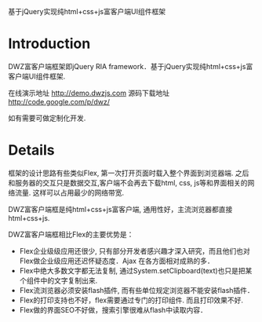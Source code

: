 基于jQuery实现纯html+css+js富客户端UI组件框架
# Introduction #
DWZ富客户端框架即jQuery RIA framework．基于jQuery实现纯html+css+js富客户端UI组件框架.

在线演示地址 http://demo.dwzjs.com
源码下载地址 http://code.google.com/p/dwz/

如有需要可做定制化开发.

# Details #

框架的设计思路有些类似Flex, 第一次打开页面时载入整个界面到浏览器端. 之后和服务器的交互只是数据交互,客户端不会再去下载html, css, js等和界面相关的网络流量. 这样可以占用最少的网络带宽.

DWZ富客户端框是纯html+css+js富客户端, 通用性好，主流浏览器都直接html+css+js.


DWZ富客户端框相比Flex的主要优势是：
  * Flex企业级级应用还很少, 只有部分开发者感兴趣才深入研究，而且他们也对Flex做企业级应用还迟怀疑态度．Ajax 在各方面相对成熟的多．
  * Flex中绝大多数文字都无法复制, 通过System.setClipboard(text)也只是把某个组件中的文字复制出来.
  * Flex流浏览器必须安装flash插件, 而有些单位规定浏览器不能安装flash插件．
  * Flex的打印支持也不好，flex需要通过专门的打印组件. 而且打印效果不好.
  * Flex做的界面SEO不好做，搜索引擎很难从flash中读取内容．